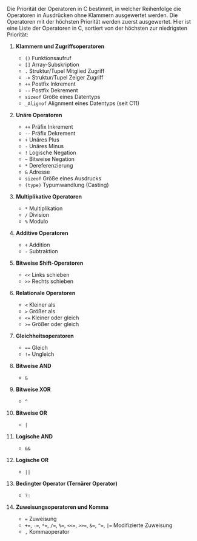 Die Priorität der Operatoren in C bestimmt, in welcher Reihenfolge die Operatoren in Ausdrücken ohne Klammern ausgewertet werden. Die Operatoren mit der höchsten Priorität werden zuerst ausgewertet. Hier ist eine Liste der Operatoren in C, sortiert von der höchsten zur niedrigsten Priorität:

1. **Klammern und Zugriffsoperatoren**
    
    - `()` Funktionsaufruf
    - `[]` Array-Subskription
    - `.` Struktur/Tupel Mitglied Zugriff
    - `->` Struktur/Tupel Zeiger Zugriff
    - `++` Postfix Inkrement
    - `--` Postfix Dekrement
    - `sizeof` Größe eines Datentyps
    - `_Alignof` Alignment eines Datentyps (seit C11)
2. **Unäre Operatoren**
    
    - `++` Präfix Inkrement
    - `--` Präfix Dekrement
    - `+` Unäres Plus
    - `-` Unäres Minus
    - `!` Logische Negation
    - `~` Bitweise Negation
    - `*` Dereferenzierung
    - `&` Adresse
    - `sizeof` Größe eines Ausdrucks
    - `(type)` Typumwandlung (Casting)
3. **Multiplikative Operatoren**
    
    - `*` Multiplikation
    - `/` Division
    - `%` Modulo
4. **Additive Operatoren**
    
    - `+` Addition
    - `-` Subtraktion
5. **Bitweise Shift-Operatoren**
    
    - `<<` Links schieben
    - `>>` Rechts schieben
6. **Relationale Operatoren**
    
    - `<` Kleiner als
    - `>` Größer als
    - `<=` Kleiner oder gleich
    - `>=` Größer oder gleich
7. **Gleichheitsoperatoren**
    
    - `==` Gleich
    - `!=` Ungleich
8. **Bitweise AND**
    
    - `&`
9. **Bitweise XOR**
    
    - `^`
10. **Bitweise OR**
    
    - `|`
11. **Logische AND**
    
    - `&&`
12. **Logische OR**
    
    - `||`
13. **Bedingter Operator (Ternärer Operator)**
    
    - `?:`
14. **Zuweisungsoperatoren und Komma**
    
    - `=` Zuweisung
    - `+=`, `-=`, `*=`, `/=`, `%=`, `<<=`, `>>=`, `&=`, `^=`, `|=` Modifizierte Zuweisung
    - `,` Kommaoperator